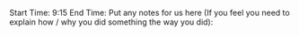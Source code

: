 Start Time: 9:15
End Time:
Put any notes for us here (If you feel you need to explain how / why you did something the way you did):